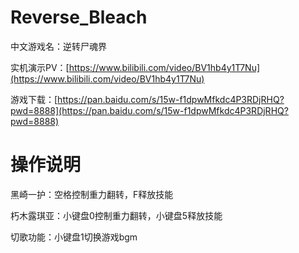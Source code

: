 # Reverse_Bleach
中文游戏名：逆转尸魂界

实机演示PV：[https://www.bilibili.com/video/BV1hb4y1T7Nu](https://www.bilibili.com/video/BV1hb4y1T7Nu)

游戏下载：[https://pan.baidu.com/s/15w-f1dpwMfkdc4P3RDjRHQ?pwd=8888](https://pan.baidu.com/s/15w-f1dpwMfkdc4P3RDjRHQ?pwd=8888)

# 操作说明
黑崎一护：空格控制重力翻转，F释放技能

朽木露琪亚：小键盘0控制重力翻转，小键盘5释放技能

切歌功能：小键盘1切换游戏bgm



